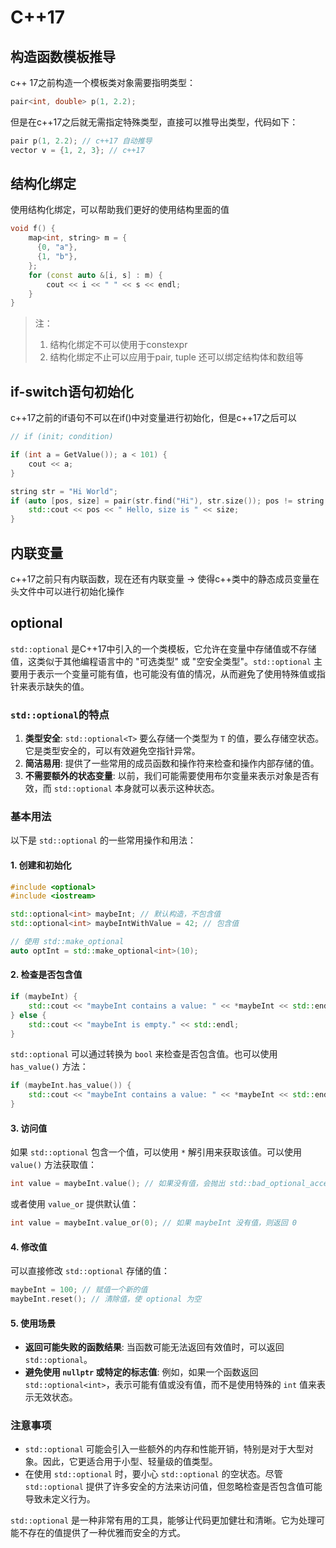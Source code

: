 # C++17



## 构造函数模板推导

c++ 17之前构造一个模板类对象需要指明类型：


```c++
pair<int, double> p(1, 2.2);
```

但是在c++17之后就无需指定特殊类型，直接可以推导出类型，代码如下：

```c++
pair p(1, 2.2); // c++17 自动推导
vector v = {1, 2, 3}; // c++17
```

## 结构化绑定

使用结构化绑定，可以帮助我们更好的使用结构里面的值

```c++
void f() {
    map<int, string> m = {
      {0, "a"},
      {1, "b"},  
    };
    for (const auto &[i, s] : m) {
        cout << i << " " << s << endl;
    }
}
```

> 注： 
>
> 1. 结构化绑定不可以使用于constexpr
> 2. 结构化绑定不止可以应用于pair, tuple 还可以绑定结构体和数组等

## if-switch语句初始化

c++17之前的if语句不可以在if()中对变量进行初始化，但是c++17之后可以

```c++
// if (init; condition)

if (int a = GetValue()); a < 101) {
    cout << a;
}

string str = "Hi World";
if (auto [pos, size] = pair(str.find("Hi"), str.size()); pos != string::npos) {
    std::cout << pos << " Hello, size is " << size;
}
```

## 内联变量

c++17之前只有内联函数，现在还有内联变量 -> 使得c++类中的静态成员变量在头文件中可以进行初始化操作

## optional

`std::optional` 是C++17中引入的一个类模板，它允许在变量中存储值或不存储值，这类似于其他编程语言中的 "可选类型" 或 "空安全类型"。`std::optional` 主要用于表示一个变量可能有值，也可能没有值的情况，从而避免了使用特殊值或指针来表示缺失的值。

### `std::optional`的特点

1. **类型安全**: `std::optional<T>` 要么存储一个类型为 `T` 的值，要么存储空状态。它是类型安全的，可以有效避免空指针异常。
2. **简洁易用**: 提供了一些常用的成员函数和操作符来检查和操作内部存储的值。
3. **不需要额外的状态变量**: 以前，我们可能需要使用布尔变量来表示对象是否有效，而 `std::optional` 本身就可以表示这种状态。

### 基本用法

以下是 `std::optional` 的一些常用操作和用法：

#### 1. 创建和初始化

```c++
#include <optional>
#include <iostream>

std::optional<int> maybeInt; // 默认构造，不包含值
std::optional<int> maybeIntWithValue = 42; // 包含值

// 使用 std::make_optional
auto optInt = std::make_optional<int>(10);
```

#### 2. 检查是否包含值

```c++
if (maybeInt) {
    std::cout << "maybeInt contains a value: " << *maybeInt << std::endl;
} else {
    std::cout << "maybeInt is empty." << std::endl;
}
```

`std::optional` 可以通过转换为 `bool` 来检查是否包含值。也可以使用 `has_value()` 方法：

```c++
if (maybeInt.has_value()) {
    std::cout << "maybeInt contains a value: " << *maybeInt << std::endl;
}
```

#### 3. 访问值

如果 `std::optional` 包含一个值，可以使用 `*` 解引用来获取该值。可以使用 `value()` 方法获取值：

```c++
int value = maybeInt.value(); // 如果没有值，会抛出 std::bad_optional_access 异常
```

或者使用 `value_or` 提供默认值：

```c++
int value = maybeInt.value_or(0); // 如果 maybeInt 没有值，则返回 0
```

#### 4. 修改值

可以直接修改 `std::optional` 存储的值：

```c++
maybeInt = 100; // 赋值一个新的值
maybeInt.reset(); // 清除值，使 optional 为空
```

#### 5. 使用场景

- **返回可能失败的函数结果**: 当函数可能无法返回有效值时，可以返回 `std::optional`。
- **避免使用 `nullptr` 或特定的标志值**: 例如，如果一个函数返回 `std::optional<int>`，表示可能有值或没有值，而不是使用特殊的 `int` 值来表示无效状态。

### 注意事项

- `std::optional` 可能会引入一些额外的内存和性能开销，特别是对于大型对象。因此，它更适合用于小型、轻量级的值类型。
- 在使用 `std::optional` 时，要小心 `std::optional` 的空状态。尽管 `std::optional` 提供了许多安全的方法来访问值，但忽略检查是否包含值可能导致未定义行为。

`std::optional` 是一种非常有用的工具，能够让代码更加健壮和清晰。它为处理可能不存在的值提供了一种优雅而安全的方式。